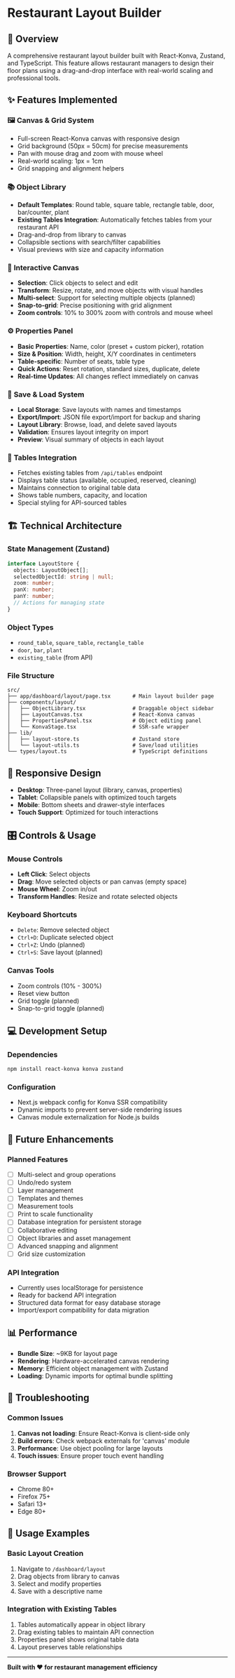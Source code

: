 # Restaurant Layout Builder

## 🎯 Overview

A comprehensive restaurant layout builder built with React-Konva, Zustand, and TypeScript. This feature allows restaurant managers to design their floor plans using a drag-and-drop interface with real-world scaling and professional tools.

## ✨ Features Implemented

### 🖼️ **Canvas & Grid System**

- Full-screen React-Konva canvas with responsive design
- Grid background (50px = 50cm) for precise measurements
- Pan with mouse drag and zoom with mouse wheel
- Real-world scaling: 1px = 1cm
- Grid snapping and alignment helpers

### 📚 **Object Library**

- **Default Templates**: Round table, square table, rectangle table, door, bar/counter, plant
- **Existing Tables Integration**: Automatically fetches tables from your restaurant API
- Drag-and-drop from library to canvas
- Collapsible sections with search/filter capabilities
- Visual previews with size and capacity information

### 🎨 **Interactive Canvas**

- **Selection**: Click objects to select and edit
- **Transform**: Resize, rotate, and move objects with visual handles
- **Multi-select**: Support for selecting multiple objects (planned)
- **Snap-to-grid**: Precise positioning with grid alignment
- **Zoom controls**: 10% to 300% zoom with controls and mouse wheel

### ⚙️ **Properties Panel**

- **Basic Properties**: Name, color (preset + custom picker), rotation
- **Size & Position**: Width, height, X/Y coordinates in centimeters
- **Table-specific**: Number of seats, table type
- **Quick Actions**: Reset rotation, standard sizes, duplicate, delete
- **Real-time Updates**: All changes reflect immediately on canvas

### 💾 **Save & Load System**

- **Local Storage**: Save layouts with names and timestamps
- **Export/Import**: JSON file export/import for backup and sharing
- **Layout Library**: Browse, load, and delete saved layouts
- **Validation**: Ensures layout integrity on import
- **Preview**: Visual summary of objects in each layout

### 🔗 **Tables Integration**

- Fetches existing tables from `/api/tables` endpoint
- Displays table status (available, occupied, reserved, cleaning)
- Maintains connection to original table data
- Shows table numbers, capacity, and location
- Special styling for API-sourced tables

## 🏗️ **Technical Architecture**

### **State Management (Zustand)**

```typescript
interface LayoutStore {
  objects: LayoutObject[];
  selectedObjectId: string | null;
  zoom: number;
  panX: number;
  panY: number;
  // Actions for managing state
}
```

### **Object Types**

- `round_table`, `square_table`, `rectangle_table`
- `door`, `bar`, `plant`
- `existing_table` (from API)

### **File Structure**

```
src/
├── app/dashboard/layout/page.tsx       # Main layout builder page
├── components/layout/
│   ├── ObjectLibrary.tsx               # Draggable object sidebar
│   ├── LayoutCanvas.tsx                # React-Konva canvas
│   ├── PropertiesPanel.tsx             # Object editing panel
│   └── KonvaStage.tsx                  # SSR-safe wrapper
├── lib/
│   ├── layout-store.ts                 # Zustand store
│   └── layout-utils.ts                 # Save/load utilities
└── types/layout.ts                     # TypeScript definitions
```

## 📱 **Responsive Design**

- **Desktop**: Three-panel layout (library, canvas, properties)
- **Tablet**: Collapsible panels with optimized touch targets
- **Mobile**: Bottom sheets and drawer-style interfaces
- **Touch Support**: Optimized for touch interactions

## 🎛️ **Controls & Usage**

### **Mouse Controls**

- **Left Click**: Select objects
- **Drag**: Move selected objects or pan canvas (empty space)
- **Mouse Wheel**: Zoom in/out
- **Transform Handles**: Resize and rotate selected objects

### **Keyboard Shortcuts**

- `Delete`: Remove selected object
- `Ctrl+D`: Duplicate selected object
- `Ctrl+Z`: Undo (planned)
- `Ctrl+S`: Save layout (planned)

### **Canvas Tools**

- Zoom controls (10% - 300%)
- Reset view button
- Grid toggle (planned)
- Snap-to-grid toggle (planned)

## 💻 **Development Setup**

### **Dependencies**

```bash
npm install react-konva konva zustand
```

### **Configuration**

- Next.js webpack config for Konva SSR compatibility
- Dynamic imports to prevent server-side rendering issues
- Canvas module externalization for Node.js builds

## 🚀 **Future Enhancements**

### **Planned Features**

- [ ] Multi-select and group operations
- [ ] Undo/redo system
- [ ] Layer management
- [ ] Templates and themes
- [ ] Measurement tools
- [ ] Print to scale functionality
- [ ] Database integration for persistent storage
- [ ] Collaborative editing
- [ ] Object libraries and asset management
- [ ] Advanced snapping and alignment
- [ ] Grid size customization

### **API Integration**

- Currently uses localStorage for persistence
- Ready for backend API integration
- Structured data format for easy database storage
- Import/export compatibility for data migration

## 📊 **Performance**

- **Bundle Size**: ~9KB for layout page
- **Rendering**: Hardware-accelerated canvas rendering
- **Memory**: Efficient object management with Zustand
- **Loading**: Dynamic imports for optimal bundle splitting

## 🔧 **Troubleshooting**

### **Common Issues**

1. **Canvas not loading**: Ensure React-Konva is client-side only
2. **Build errors**: Check webpack externals for 'canvas' module
3. **Performance**: Use object pooling for large layouts
4. **Touch issues**: Ensure proper touch event handling

### **Browser Support**

- Chrome 80+
- Firefox 75+
- Safari 13+
- Edge 80+

## 📝 **Usage Examples**

### **Basic Layout Creation**

1. Navigate to `/dashboard/layout`
2. Drag objects from library to canvas
3. Select and modify properties
4. Save with a descriptive name

### **Integration with Existing Tables**

1. Tables automatically appear in object library
2. Drag existing tables to maintain API connection
3. Properties panel shows original table data
4. Layout preserves table relationships

---

**Built with ❤️ for restaurant management efficiency**
